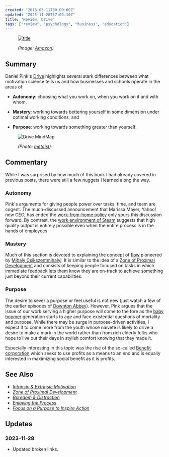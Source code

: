 ```yaml
---
created: "2013-03-11T00:00:00Z"
updated: "2023-11-28T17:09:10Z"
title: "Review: Drive"
tags: ["review", "psychology", "business", "education"]
---
```


<figure class="cover" markdown="1">

[![title]({{thumbnail}})][amazon]

<figcaption markdown="1">

  <address markdown="1">

(Image: [Amazon][amazon])</address>

</figcaption>
</figure>

## Summary

<div class="entry-summary" markdown="1">

Daniel Pink's [Drive][amazon] highlights several stark differences between
what motivation science tells us and how businesses and schools operate in the
areas of:

- **Autonomy**: choosing what you work on, when you work on it and with whom,

- **Mastery**: working towards bettering yourself in some dimension under
  optimal working conditions, and

- **Purpose**: working towards something greater than yourself.

</div>

<figure markdown="1">

![Drive MindMap][meta-img]

<figcaption markdown="1">

  <address markdown="1">

(Photo: [metaist][meta-img])</address>

</figcaption>
</figure><!--more-->

## Commentary

While I was surprised by how much of this book I had already covered in
previous posts, there were still a few nuggets I learned along the way.

### Autonomy

Pink's arguments for giving people power over tasks, time, and team are cogent.
The much-discussed announcement that Marissa Mayer, Yahoo! new CEO, has
ended the [work-from-home policy][1] only spurs this discussion forward.
By contrast, the [work environment of Steam][2] suggests that high quality
output is entirely possible even when the entire process is in the hands of
employees.

### Mastery

Much of this section is devoted to explaining the concept of [flow][wiki-1]
pioneered by [Mihaly Csikszentmihalyi][wiki-2]. It is similar to the idea
of a [Zone of Proximal Development][meta-2] and consists of keeping people
focused on tasks in which immediate feedback lets them know they are on-track
to achieve something just beyond their current capabilities.

### Purpose

The desire to sever a purpose or feel useful is not new (just watch a few
of the earlier episodes of [Downton Abbey][wiki-3]). However, Pink argues that
the issue of our work serving a higher purpose will come to the fore as
the [baby boomer][wiki-4] generation starts to age and face existential
questions of mortality and purpose. While there may be surge in purpose-driven
activities, I expect it to come more from the youth whose naïveté is likely to
drive a desire to make a mark in the world rather than from rich elderly folks
who hope to live out their days in stylish comfort knowing that they made it.

Especially interesting in this topic was the rise of the so-called
[Benefit corporation][wiki-5] which seeks to use profits as a means to an end
and is equally interested in maximizing social benefit as it is profits.

## See Also

- <cite>[Intrinsic & Extrinsic Motivation][meta-1]</cite>
- <cite>[Zone of Proximal Development][meta-2]</cite>
- <cite>[Boredom & Distraction][meta-3]</cite>
- <cite>[Enjoying the Process][meta-4]</cite>
- <cite>[Focus on a Purpose to Inspire Action][meta-5]</cite>

[amazon]: http://www.amazon.com/gp/product/1594484805
[meta-img]: /static/img/2013-03-11-drive-mindmap.png
[meta-1]: /blog/2009/12/intrinsic-v-extrinsic-motivation.html
[meta-2]: /blog/2012/06/zone-of-proximal-development.html
[meta-3]: /blog/2011/09/boredom-distraction.html
[meta-4]: /blog/2012/01/enjoying-the-process.html
[meta-5]: /blog/2012/05/inspiring-action.html
[1]: http://allthingsd.com/20130222/physically-together-heres-the-internal-yahoo-no-work-from-home-memo-which-extends-beyond-remote-workers/#
[2]: http://www.valvesoftware.com/company/Valve_Handbook_LowRes.pdf
[wiki-1]: http://en.wikipedia.org/wiki/Flow_(psychology)
[wiki-2]: http://en.wikipedia.org/wiki/Mihaly_Csikszentmihalyi
[wiki-3]: http://en.wikipedia.org/wiki/Downton_abbey
[wiki-4]: http://en.wikipedia.org/wiki/Baby_boomer
[wiki-5]: http://en.wikipedia.org/wiki/Benefit_corporation

## Updates

### <span class="rel-date" title="2023-11-28T17:09:10Z">2023-11-28</span>

- Updated broken links.
